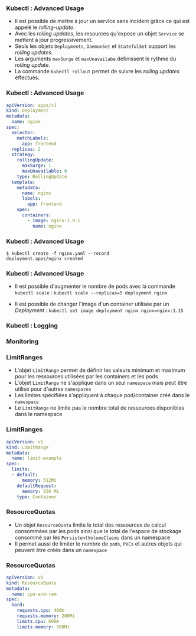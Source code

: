 ### Kubectl : Advanced Usage

- Il est possible de mettre à jour un service sans incident grâce ce qui est appelé le _rolling-update_. 
- Avec les _rolling updates_, les resources qu'expose un objet `Service` se mettent à jour progressivement.
- Seuls les objets `Deployments`, `DaemonSet` et `StatefulSet` support les _rolling updates_.
- Les arguments `maxSurge` et `maxUnavailabe` définissent le rythme du _rolling update_.
- La commande `kubectl rollout` permet de suivre les _rolling updates_ éffectués.

### Kubectl : Advanced Usage

```yaml
apiVersion: apps/v1
kind: Deployment
metadata:
  name: nginx
spec:
  selector:
    matchLabels:
      app: frontend
  replicas: 2
  strategy:
    rollingUpdate:
      maxSurge: 1
      maxUnavailable: 0
    type: RollingUpdate
  template:
    metadata:
      name: nginx
      labels:
        app: frontend
    spec:
      containers:
        - image: nginx:1.9.1
          name: nginx
```

### Kubectl : Advanced Usage

```console
$ kubectl create -f nginx.yaml --record
deployment.apps/nginx created
```

### Kubectl : Advanced Usage

- Il est possible d'augmenter le nombre de pods avec la commande `kubectl scale` :
`kubectl scale --replicas=5 deployment nginx`

- Il est possible de changer l'image d'un container utilisée par un _Deployment_ : 
`kubectl set image deployment nginx nginx=nginx:1.15`

### Kubectl : Logging

### Monitoring

### LimitRanges

- L'objet `LimitRange` permet de définir les valeurs minimum et maximum pour les ressources utilisées par les containers et les pods
- L'objet `LimitRange` ne s'applique dans un seul `namespace` mais peut être utilisé pour d'autres `namespaces`
- Les limites spécifiées s'appliquent à chaque pod/container créé dans le `namespace`
- Le `LimitRange` ne limite pas le nombre total de ressources disponibles dans le namespace


### LimitRanges 

```yaml
apiVersion: v1
kind: LimitRange
metadata:
  name: limit-example
spec:
  limits:
  - default:
      memory: 512Mi
    defaultRequest:
      memory: 256 Mi
    type: Container
  ```

### ResourceQuotas

- Un objet `ResourceQuota` limite le total des ressources de calcul consommées par les pods ainsi que
  le total de l'espace de stockage consommé par les `PersistentVolumeClaims` dans un namespace
- Il permet aussi de limiter le nombre de `pods`, `PVCs` et autres objets qui peuvent être créés dans un `namespace`

### ResourceQuotas 

```yaml
apiVersion: v1
kind: ResourceQuota
metadata:
  name: cpu-and-ram
spec:
  hard:
    requests.cpu: 400m
    requests.memory: 200Mi
    limits.cpu: 600m
    limits.memory: 500Mi
```

